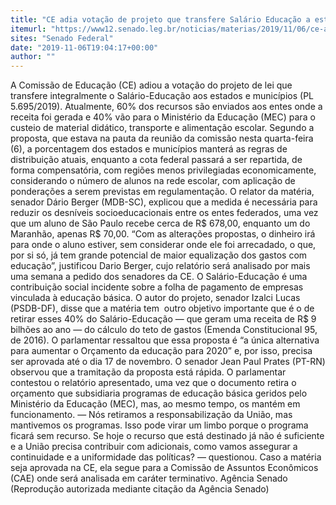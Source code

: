 ```yaml
---
title: "CE adia votação de projeto que transfere Salário Educação a estados e municípios"
itemurl: "https://www12.senado.leg.br/noticias/materias/2019/11/06/ce-adia-votacao-de-projeto-que-transfere-salario-educacao-a-estados-e-municipios"
sites: "Senado Federal"
date: "2019-11-06T19:04:17+00:00"
author: ""
---
```


A Comissão de Educação (CE) adiou a votação do projeto de lei que transfere integralmente o Salário-Educação aos estados e municípios (PL 5.695/2019). Atualmente, 60% dos recursos são enviados aos entes onde a receita foi gerada e 40% vão para o Ministério da Educação (MEC) para o custeio de material didático, transporte e alimentação escolar.
Segundo a proposta, que estava na pauta da reunião da comissão nesta quarta-feira (6), a porcentagem dos estados e municípios manterá as regras de distribuição atuais, enquanto a cota federal passará a ser repartida, de forma compensatória, com regiões menos privilegiadas economicamente, considerando o número de alunos na rede escolar, com aplicação de ponderações a serem previstas em regulamentação.
O relator da matéria, senador Dário Berger (MDB-SC), explicou que a medida é necessária para reduzir os desníveis socioeducacionais entre os entes federados, uma vez que um aluno de São Paulo recebe cerca de R$ 678,00, enquanto um do Maranhão, apenas R$ 70,00.
“Com as alterações propostas, o dinheiro irá para onde o aluno estiver, sem considerar onde ele foi arrecadado, o que, por si só, já tem grande potencial de maior equalização dos gastos com educação”, justificou Dario Berger, cujo relatório será analisado por mais uma semana a pedido dos senadores da CE.
O Salário-Educação é uma contribuição social incidente sobre a folha de pagamento de empresas vinculada à educação básica.
O autor do projeto, senador Izalci Lucas (PSDB-DF), disse que a matéria tem  outro objetivo importante que é o de retirar esses 40% do Salário-Educação — que geram uma receita de R$ 9 bilhões ao ano — do cálculo do teto de gastos (Emenda Constitucional 95, de 2016). O parlamentar ressaltou que essa proposta é “a única alternativa para aumentar o Orçamento da educação para 2020” e, por isso, precisa ser aprovada até o dia 17 de novembro.
O senador Jean Paul Prates (PT-RN) observou que a tramitação da proposta está rápida. O parlamentar contestou o relatório apresentado, uma vez que o documento retira o orçamento que subsidiaria programas de educação básica geridos pelo Ministério da Educação (MEC), mas, ao mesmo tempo, os mantém em funcionamento.
— Nós retiramos a responsabilização da União, mas mantivemos os programas. Isso pode virar um limbo porque o programa ficará sem recurso. Se hoje o recurso que está destinado já não é suficiente e a União precisa contribuir com adicionais, como vamos assegurar a continuidade e a uniformidade das políticas? — questionou.
Caso a matéria seja aprovada na CE, ela segue para a Comissão de Assuntos Econômicos (CAE) onde será analisada em caráter terminativo.
Agência Senado (Reprodução autorizada mediante citação da Agência Senado)
